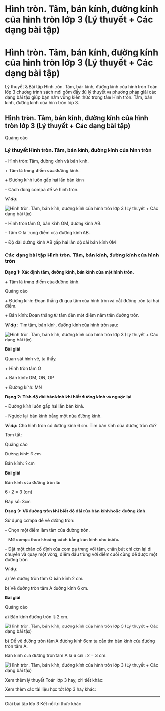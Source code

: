 # Hình tròn. Tâm, bán kính, đường kính của hình tròn lớp 3 (Lý thuyết + Các dạng bài tập)

# Hình tròn. Tâm, bán kính, đường kính của hình tròn lớp 3 (Lý thuyết + Các dạng bài tập)

Lý thuyết & Bài tập Hình tròn. Tâm, bán kính, đường kính của hình tròn Toán lớp 3 chương trình sách mới gồm đầy đủ lý thuyết và phương pháp giải các dạng bài tập giúp bạn nắm vững kiến thức trọng tâm Hình tròn. Tâm, bán kính, đường kính của hình tròn lớp 3.

## Hình tròn. Tâm, bán kính, đường kính của hình tròn lớp 3 (Lý thuyết + Các dạng bài tập)

Quảng cáo

### Lý thuyết Hình tròn. Tâm, bán kính, đường kính của hình tròn

\- Hình tròn: Tâm, đường kính và bán kính.

\+ Tâm là trung điểm của đường kính.

\+ Đường kính luôn gấp hai lần bán kính

\- Cách dùng compa để vẽ hình tròn.

**_Ví dụ:_**

![Hình tròn. Tâm, bán kính, đường kính của hình tròn lớp 3 \(Lý thuyết + Các dạng bài tập\)](https://vietjack.com/toan-3-kn/images/ly-thuyet-bai-17-hinh-tron-tam-ban-kinh-duong-kinh-cua-hinh-tron.PNG)

\- Hình tròn tâm O, bán kính OM, đường kính AB.

\- Tâm O là trung điểm của đường kính AB.

\- Độ dài đường kính AB gấp hai lần độ dài bán kính OM

### Các dạng bài tập Hình tròn. Tâm, bán kính, đường kính của hình tròn

**Dạng 1: Xác định tâm, đường kính, bán kính của một hình tròn.**

\+ Tâm là trung điểm của đường kính.

Quảng cáo

\+ Đường kính: Đoạn thẳng đi qua tâm của hình tròn và cắt đường tròn tại hai điểm.

\+ Bán kính: Đoạn thẳng từ tâm đến một điểm nằm trên đường tròn.

**_Ví dụ_** : Tìm tâm, bán kính, đường kính của hình tròn sau:

![Hình tròn. Tâm, bán kính, đường kính của hình tròn lớp 3 \(Lý thuyết + Các dạng bài tập\)](https://vietjack.com/toan-3-kn/images/ly-thuyet-bai-17-hinh-tron-tam-ban-kinh-duong-kinh-cua-hinh-tron-a.PNG)

**Bài giải**

Quan sát hình vẽ, ta thấy: 

\+ Hình tròn tâm O

\+ Bán kính: OM, ON, OP

\+ Đường kính: MN

**Dạng 2: Tính độ dài bán kính khi biết đường kính và ngược lại.**

\- Đường kính luôn gấp hai lần bán kính.

\- Ngược lại, bán kính bằng một nửa đường kính.

**_Ví dụ:_** Cho hình tròn có đường kính 6 cm. Tìm bán kính của đường tròn đó?

Tóm tắt:

Quảng cáo

Đường kính: 6 cm

Bán kính: ? cm

**Bài giải**

Bán kính của đường tròn là:

6 : 2 = 3 (cm)

Đáp số: 3cm

**Dạng 3: Vẽ đường tròn khi biết độ dài của bán kính hoặc đường kính.**

Sử dụng compa để vẽ đường tròn:

\- Chọn một điểm làm tâm của đường tròn.

\- Mở compa theo khoảng cách bằng bán kính cho trước.

\- Đặt một chân cố định của com pa trùng với tâm, chân bút chì còn lại di chuyển và quay một vòng, điểm đầu trùng với điểm cuối cùng để được một đường tròn.

**Ví dụ:**

a) Vẽ đường tròn tâm O bán kính 2 cm.

b) Vẽ đường tròn tâm A đường kính 6 cm.

**Bài giải**

Quảng cáo

a) Bán kính đường tròn là 2 cm.

![Hình tròn. Tâm, bán kính, đường kính của hình tròn lớp 3 \(Lý thuyết + Các dạng bài tập\)](https://vietjack.com/toan-3-kn/images/ly-thuyet-bai-17-hinh-tron-tam-ban-kinh-duong-kinh-cua-hinh-tron-a1.PNG)

b) Để vẽ đường tròn tâm A đường kính 6cm ta cần tìm bán kính của đường tròn tâm A.

Bán kính của đường tròn tâm A là 6 cm : 2 = 3 cm.

![Hình tròn. Tâm, bán kính, đường kính của hình tròn lớp 3 \(Lý thuyết + Các dạng bài tập\)](https://vietjack.com/toan-3-kn/images/ly-thuyet-bai-17-hinh-tron-tam-ban-kinh-duong-kinh-cua-hinh-tron-a2.PNG)

Xem thêm lý thuyết Toán lớp 3 hay, chi tiết khác:

Xem thêm các tài liệu học tốt lớp 3 hay khác:

* * *

Giải bài tập lớp 3 Kết nối tri thức khác
